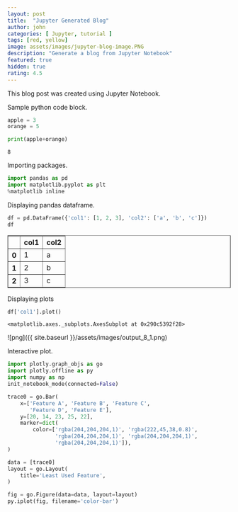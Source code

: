 ```yaml
---
layout: post
title:  "Jupyter Generated Blog"
author: john
categories: [ Jupyter, tutorial ]
tags: [red, yellow]
image: assets/images/jupyter-blog-image.PNG
description: "Generate a blog from Jupyter Notebook"
featured: true
hidden: true
rating: 4.5
---
```



This blog post was created using Jupyter Notebook.

Sample python code block.


```python
apple = 3
orange = 5

print(apple+orange)
```

    8
    

Importing packages.


```python
import pandas as pd
import matplotlib.pyplot as plt
%matplotlib inline
```

Displaying pandas dataframe.


```python
df = pd.DataFrame({'col1': [1, 2, 3], 'col2': ['a', 'b', 'c']})
df
```




<div>
<style scoped>
    .dataframe tbody tr th:only-of-type {
        vertical-align: middle;
    }

    .dataframe tbody tr th {
        vertical-align: top;
    }

    .dataframe thead th {
        text-align: right;
    }
</style>
<table border="1" class="dataframe">
  <thead>
    <tr style="text-align: right;">
      <th></th>
      <th>col1</th>
      <th>col2</th>
    </tr>
  </thead>
  <tbody>
    <tr>
      <th>0</th>
      <td>1</td>
      <td>a</td>
    </tr>
    <tr>
      <th>1</th>
      <td>2</td>
      <td>b</td>
    </tr>
    <tr>
      <th>2</th>
      <td>3</td>
      <td>c</td>
    </tr>
  </tbody>
</table>
</div>



Displaying plots


```python
df['col1'].plot()
```




    <matplotlib.axes._subplots.AxesSubplot at 0x290c5392f28>




![png]({{ site.baseurl }}/assets/images/output_8_1.png)


Interactive plot.


```python
import plotly.graph_objs as go
import plotly.offline as py
import numpy as np
init_notebook_mode(connected=False)
```

```python
trace0 = go.Bar(
    x=['Feature A', 'Feature B', 'Feature C',
       'Feature D', 'Feature E'],
    y=[20, 14, 23, 25, 22],
    marker=dict(
        color=['rgba(204,204,204,1)', 'rgba(222,45,38,0.8)',
               'rgba(204,204,204,1)', 'rgba(204,204,204,1)',
               'rgba(204,204,204,1)']),
)

data = [trace0]
layout = go.Layout(
    title='Least Used Feature',
)

fig = go.Figure(data=data, layout=layout)
py.iplot(fig, filename='color-bar')
```

<script src="https://cdn.plot.ly/plotly-latest.min.js"></script>
<div id="7db3ddfb-934a-4026-a3ad-db1afc59ab02" style="height: 100%; width: 100%;" class="plotly-graph-div"></div><script type="text/javascript">window.PLOTLYENV=window.PLOTLYENV || {};window.PLOTLYENV.BASE_URL="https://plot.ly";Plotly.newPlot("7db3ddfb-934a-4026-a3ad-db1afc59ab02", [{"type": "bar", "x": ["Feature A", "Feature B", "Feature C", "Feature D", "Feature E"], "y": [20, 14, 23, 25, 22], "marker": {"color": ["rgba(204,204,204,1)", "rgba(222,45,38,0.8)", "rgba(204,204,204,1)", "rgba(204,204,204,1)", "rgba(204,204,204,1)"]}}], {"title": "Least Used Feature"}, {"showLink": true, "linkText": "Export to plot.ly"})</script>

Download this notebook as html.

